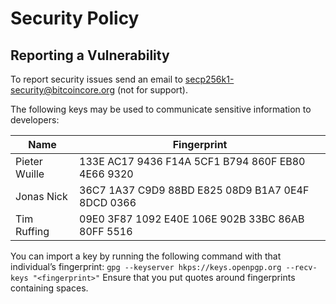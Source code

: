 # Security Policy

## Reporting a Vulnerability

To report security issues send an email to <secp256k1-security@bitcoincore.org> (not for support).

The following keys may be used to communicate sensitive information to developers:

| Name          | Fingerprint                                        |
|---------------|----------------------------------------------------|
| Pieter Wuille | 133E AC17 9436 F14A 5CF1  B794 860F EB80 4E66 9320 |
| Jonas Nick    | 36C7 1A37 C9D9 88BD E825  08D9 B1A7 0E4F 8DCD 0366 |
| Tim Ruffing   | 09E0 3F87 1092 E40E 106E  902B 33BC 86AB 80FF 5516 |

You can import a key by running the following command with that individual’s fingerprint: `gpg --keyserver hkps://keys.openpgp.org --recv-keys "<fingerprint>"` Ensure that you put quotes around fingerprints containing spaces.
